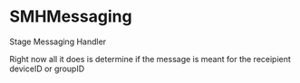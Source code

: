 # SMHMessaging
Stage Messaging Handler

Right now all it does is determine if the message is meant for the receipient deviceID or groupID
